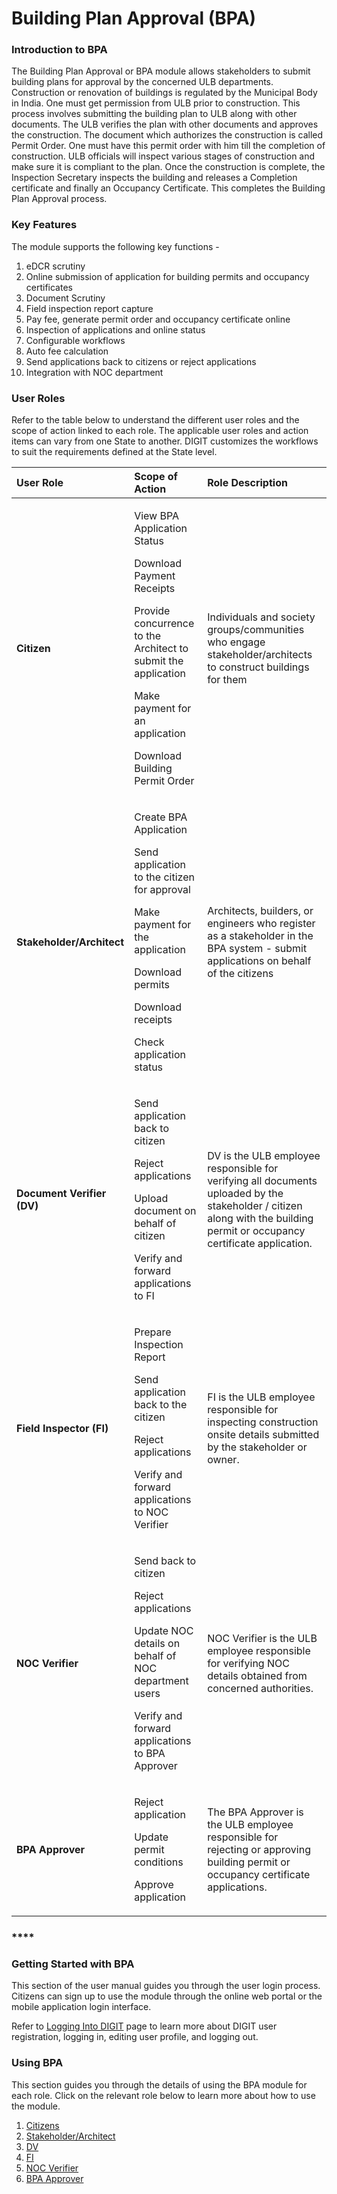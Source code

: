 # Building Plan Approval \(BPA\)

### **Introduction to BPA**

The Building Plan Approval or BPA module allows stakeholders to submit building plans for approval by the concerned ULB departments. Construction or renovation of buildings is regulated by the Municipal Body in India. One must get permission from ULB prior to construction. This process involves submitting the building plan to ULB along with other documents. The ULB verifies the plan with other documents and approves the construction. The document which authorizes the construction is called Permit Order. One must have this permit order with him till the completion of construction. ULB officials will inspect various stages of construction and make sure it is compliant to the plan. Once the construction is complete, the Inspection Secretary inspects the building and releases a Completion certificate and finally an Occupancy Certificate.  This completes the Building Plan Approval process.

### Key Features

The module supports the following key functions -

1. eDCR scrutiny
2. Online submission of application for building permits and occupancy certificates
3. Document Scrutiny
4. Field inspection report capture
5. Pay fee, generate permit order and occupancy certificate online
6. Inspection of applications and online status
7. Configurable workflows
8. Auto fee calculation
9. Send applications back to citizens or reject applications
10. Integration with NOC department

### User Roles

Refer to the table below to understand the different user roles and the scope of action linked to each role. The applicable user roles and action items can vary from one State to another. DIGIT customizes the workflows to suit the requirements defined at the State level.   


<table>
  <thead>
    <tr>
      <th style="text-align:left"><b>User Role</b>
      </th>
      <th style="text-align:left"><b>Scope of Action</b>
      </th>
      <th style="text-align:left"><b>Role Description</b>
      </th>
    </tr>
  </thead>
  <tbody>
    <tr>
      <td style="text-align:left"><b>Citizen</b>
      </td>
      <td style="text-align:left">
        <p>View BPA Application Status</p>
        <p>Download Payment Receipts</p>
        <p>Provide concurrence to the Architect to submit the application</p>
        <p>Make payment for an application</p>
        <p>Download Building Permit Order</p>
      </td>
      <td style="text-align:left">Individuals and society groups/communities who engage stakeholder/architects
        to construct buildings for them</td>
    </tr>
    <tr>
      <td style="text-align:left"><b>Stakeholder/Architect</b>
      </td>
      <td style="text-align:left">
        <p>Create BPA Application</p>
        <p>Send application to the citizen for approval</p>
        <p>Make payment for the application</p>
        <p>Download permits</p>
        <p>Download receipts</p>
        <p>Check application status</p>
      </td>
      <td style="text-align:left">Architects, builders, or engineers who register as a stakeholder in the
        BPA system - submit applications on behalf of the citizens</td>
    </tr>
    <tr>
      <td style="text-align:left"><b>Document Verifier (DV)</b>
      </td>
      <td style="text-align:left">
        <p>Send application back to citizen</p>
        <p>Reject applications</p>
        <p>Upload document on behalf of citizen</p>
        <p>Verify and forward applications to FI</p>
      </td>
      <td style="text-align:left">DV is the ULB employee responsible for verifying all documents uploaded
        by the stakeholder / citizen along with the building permit or occupancy
        certificate application.</td>
    </tr>
    <tr>
      <td style="text-align:left"><b>Field Inspector (FI)</b>
      </td>
      <td style="text-align:left">
        <p>Prepare Inspection Report</p>
        <p>Send application back to the citizen</p>
        <p>Reject applications</p>
        <p>Verify and forward applications to NOC Verifier</p>
      </td>
      <td style="text-align:left">FI is the ULB employee responsible for inspecting construction onsite
        details submitted by the stakeholder or owner.</td>
    </tr>
    <tr>
      <td style="text-align:left"><b>NOC Verifier</b>
      </td>
      <td style="text-align:left">
        <p>Send back to citizen</p>
        <p>Reject applications</p>
        <p>Update NOC details on behalf of NOC department users</p>
        <p>Verify and forward applications to BPA Approver
          <br />
        </p>
      </td>
      <td style="text-align:left">NOC Verifier is the ULB employee responsible for verifying NOC details
        obtained from concerned authorities.</td>
    </tr>
    <tr>
      <td style="text-align:left"><b>BPA Approver</b>
      </td>
      <td style="text-align:left">
        <p>Reject application</p>
        <p>Update permit conditions</p>
        <p>Approve application</p>
      </td>
      <td style="text-align:left">The BPA Approver is the ULB employee responsible for rejecting or approving
        building permit or occupancy certificate applications.</td>
    </tr>
  </tbody>
</table>

### \*\*\*\*

### **Getting Started with BPA**

This section of the user manual guides you through the user login process. Citizens can sign up to use the module through the online web portal or the mobile application login interface. 

Refer to [Logging Into DIGIT](../guide-login.md) page to learn more about DIGIT user registration, logging in, editing user profile, and logging out.

### **Using BPA**

This section guides you through the details of using the BPA module for each role. Click on the relevant role below to learn more about how to use the module.

1. [Citizens](citizen-user-manual.md#citizens)
2. [Stakeholder/Architect](citizen-user-manual.md#stakeholders)
3. [DV](untitled-1.md#document-verifier-dv)
4. [FI](untitled-1.md#field-inspector-fi)
5. [NOC Verifier](untitled-1.md#noc-verifier)
6. [BPA Approver](untitled-1.md#bpa-approver)

